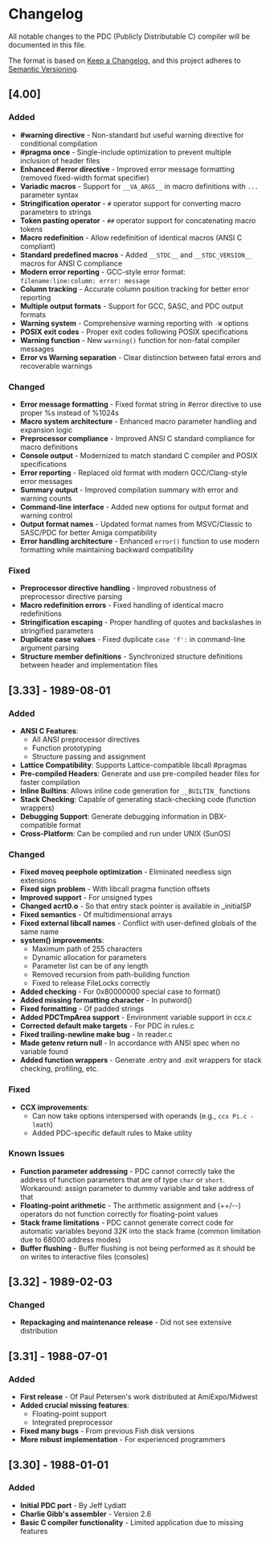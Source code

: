 # Changelog

All notable changes to the PDC (Publicly Distributable C) compiler will be documented in this file.

The format is based on [Keep a Changelog](https://keepachangelog.com/en/1.0.0/),
and this project adheres to [Semantic Versioning](https://semver.org/spec/v2.0.0.html).

## [4.00]

### Added
- **#warning directive** - Non-standard but useful warning directive for conditional compilation
- **#pragma once** - Single-include optimization to prevent multiple inclusion of header files
- **Enhanced #error directive** - Improved error message formatting (removed fixed-width format specifier)
- **Variadic macros** - Support for `__VA_ARGS__` in macro definitions with `...` parameter syntax
- **Stringification operator** - `#` operator support for converting macro parameters to strings
- **Token pasting operator** - `##` operator support for concatenating macro tokens
- **Macro redefinition** - Allow redefinition of identical macros (ANSI C compliant)
- **Standard predefined macros** - Added `__STDC__` and `__STDC_VERSION__` macros for ANSI C compliance
- **Modern error reporting** - GCC-style error format: `filename:line:column: error: message`
- **Column tracking** - Accurate column position tracking for better error reporting
- **Multiple output formats** - Support for GCC, SASC, and PDC output formats
- **Warning system** - Comprehensive warning reporting with `-W` options
- **POSIX exit codes** - Proper exit codes following POSIX specifications
- **Warning function** - New `warning()` function for non-fatal compiler messages
- **Error vs Warning separation** - Clear distinction between fatal errors and recoverable warnings

### Changed
- **Error message formatting** - Fixed format string in #error directive to use proper %s instead of %1024s
- **Macro system architecture** - Enhanced macro parameter handling and expansion logic
- **Preprocessor compliance** - Improved ANSI C standard compliance for macro definitions
- **Console output** - Modernized to match standard C compiler and POSIX specifications
- **Error reporting** - Replaced old format with modern GCC/Clang-style error messages
- **Summary output** - Improved compilation summary with error and warning counts
- **Command-line interface** - Added new options for output format and warning control
- **Output format names** - Updated format names from MSVC/Classic to SASC/PDC for better Amiga compatibility
- **Error handling architecture** - Enhanced `error()` function to use modern formatting while maintaining backward compatibility

### Fixed
- **Preprocessor directive handling** - Improved robustness of preprocessor directive parsing
- **Macro redefinition errors** - Fixed handling of identical macro redefinitions
- **Stringification escaping** - Proper handling of quotes and backslashes in stringified parameters
- **Duplicate case values** - Fixed duplicate `case 'f':` in command-line argument parsing
- **Structure member definitions** - Synchronized structure definitions between header and implementation files

## [3.33] - 1989-08-01

### Added
- **ANSI C Features**:
  - All ANSI preprocessor directives
  - Function prototyping
  - Structure passing and assignment
- **Lattice Compatibility**: Supports Lattice-compatible libcall #pragmas
- **Pre-compiled Headers**: Generate and use pre-compiled header files for faster compilation
- **Inline Builtins**: Allows inline code generation for `__BUILTIN_` functions
- **Stack Checking**: Capable of generating stack-checking code (function wrappers)
- **Debugging Support**: Generate debugging information in DBX-compatible format
- **Cross-Platform**: Can be compiled and run under UNIX (SunOS)

### Changed
- **Fixed moveq peephole optimization** - Eliminated needless sign extensions
- **Fixed sign problem** - With libcall pragma function offsets
- **Improved support** - For unsigned types
- **Changed acrt0.o** - So that entry stack pointer is available in _initialSP
- **Fixed semantics** - Of multidimensional arrays
- **Fixed external libcall names** - Conflict with user-defined globals of the same name
- **system() improvements**:
  - Maximum path of 255 characters
  - Dynamic allocation for parameters
  - Parameter list can be of any length
  - Removed recursion from path-building function
  - Fixed to release FileLocks correctly
- **Added checking** - For 0x80000000 special case to format()
- **Added missing formatting character** - In putword()
- **Fixed formatting** - Of padded strings
- **Added PDCTmpArea support** - Environment variable support in ccx.c
- **Corrected default make targets** - For PDC in rules.c
- **Fixed trailing-newline make bug** - In reader.c
- **Made getenv return null** - In accordance with ANSI spec when no variable found
- **Added function wrappers** - Generate .entry and .exit wrappers for stack checking, profiling, etc.

### Fixed
- **CCX improvements**:
  - Can now take options interspersed with operands (e.g., `ccx Pi.c -lmath`)
  - Added PDC-specific default rules to Make utility

### Known Issues
- **Function parameter addressing** - PDC cannot correctly take the address of function parameters that are of type `char` or `short`. Workaround: assign parameter to dummy variable and take address of that
- **Floating-point arithmetic** - The arithmetic assignment and (++/--) operators do not function correctly for floating-point values
- **Stack frame limitations** - PDC cannot generate correct code for automatic variables beyond 32K into the stack frame (common limitation due to 68000 address modes)
- **Buffer flushing** - Buffer flushing is not being performed as it should be on writes to interactive files (consoles)

## [3.32] - 1989-02-03

### Changed
- **Repackaging and maintenance release** - Did not see extensive distribution

## [3.31] - 1988-07-01

### Added
- **First release** - Of Paul Petersen's work distributed at AmiExpo/Midwest
- **Added crucial missing features**:
  - Floating-point support
  - Integrated preprocessor
- **Fixed many bugs** - From previous Fish disk versions
- **More robust implementation** - For experienced programmers

## [3.30] - 1988-01-01

### Added
- **Initial PDC port** - By Jeff Lydiatt
- **Charlie Gibb's assembler** - Version 2.6
- **Basic C compiler functionality** - Limited application due to missing features
